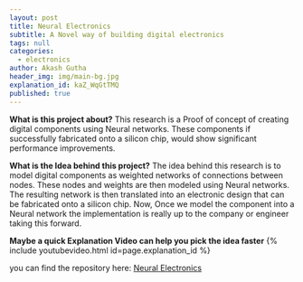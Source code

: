 ```yaml
---
layout: post
title: Neural Electronics
subtitle: A Novel way of building digital electronics
tags: null
categories:
  - electronics
author: Akash Gutha
header_img: img/main-bg.jpg
explanation_id: kaZ_WqGtTMQ
published: true
---
```


__What is this project about?__
This research is a Proof of concept of creating digital components using Neural networks. These components if successfully fabricated onto a silicon chip, would show significant performance improvements.

__What is the Idea behind this project?__
The idea behind this research is to model digital components as weighted networks of connections between nodes. These nodes and weights are then modeled using Neural networks. The resulting network is then translated into an electronic design that can be fabricated onto a silicon chip. Now, Once we model the component into a Neural network the implementation is really up to the company or engineer taking this forward.

__Maybe a quick Explanation Video can help you pick the idea faster__
{% include youtubevideo.html id=page.explanation_id %}

you can find the repository here: [Neural Electronics](https://github.com/AkashGutha/Neural-Electronics)

